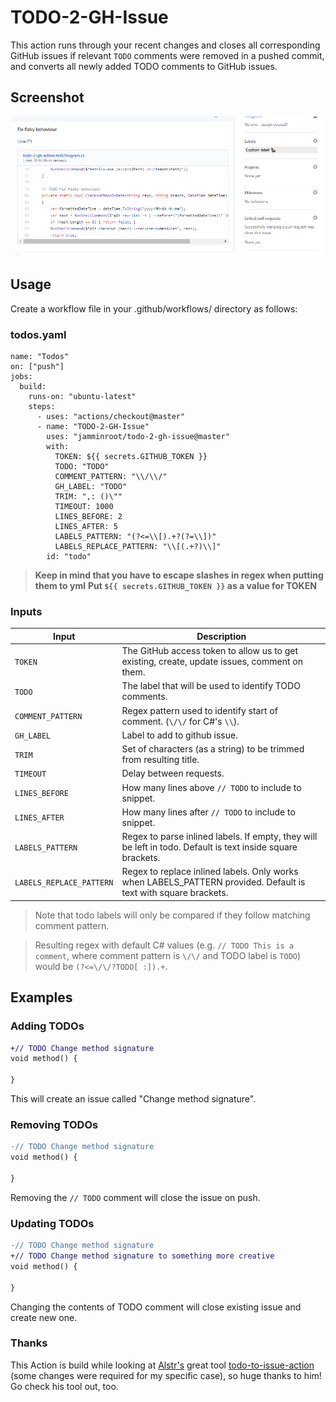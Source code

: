 # TODO-2-GH-Issue

This action runs through your recent changes and closes all corresponding GitHub issues if relevant `TODO` comments were removed in a pushed commit, and converts all newly added TODO comments to GitHub issues.

## Screenshot

![Todo-2-gh-issue result](images/issue.png "Example issue")

## Usage

Create a workflow file in your .github/workflows/ directory as follows:
 
### todos.yaml

    name: "Todos"
    on: ["push"]
    jobs:
      build:
        runs-on: "ubuntu-latest"
        steps:
          - uses: "actions/checkout@master"
          - name: "TODO-2-GH-Issue"
            uses: "jamminroot/todo-2-gh-issue@master"
            with:
              TOKEN: ${{ secrets.GITHUB_TOKEN }}
              TODO: "TODO"
              COMMENT_PATTERN: "\\/\\/"
              GH_LABEL: "TODO"
              TRIM: ",: ()\""
              TIMEOUT: 1000
              LINES_BEFORE: 2
              LINES_AFTER: 5
              LABELS_PATTERN: "(?<=\\[).+?(?=\\])"
              LABELS_REPLACE_PATTERN: "\\[(.+?)\\]"
            id: "todo"
            
> **Keep in mind that you have to escape slashes in regex when putting them to yml**
> **Put `${{ secrets.GITHUB_TOKEN }}` as a value for TOKEN**

### Inputs

| Input    | Description |
|----------|-------------|
| `TOKEN` | The GitHub access token to allow us to get existing, create, update issues, comment on them. |
| `TODO` | The label that will be used to identify TODO comments.|
| `COMMENT_PATTERN` | Regex pattern used to identify start of comment. (`\/\/` for C#'s `\\`). |
| `GH_LABEL` | Label to add to github issue. |
| `TRIM` | Set of characters (as a string) to be trimmed from resulting title. |
| `TIMEOUT` | Delay between requests. |
| `LINES_BEFORE` | How many lines above `// TODO` to include to snippet. |
| `LINES_AFTER` | How many lines after `// TODO` to include to snippet. |
| `LABELS_PATTERN` | Regex to parse inlined labels. If empty, they will be left in todo. Default is text inside square brackets. |
| `LABELS_REPLACE_PATTERN` | Regex to replace inlined labels. Only works when LABELS_PATTERN provided. Default is text with square brackets. |


> Note that todo labels will only be compared if they follow matching comment pattern. 

> Resulting regex with default C# values (e.g. `// TODO This is a comment`, where comment pattern is `\/\/` and TODO label is `TODO`) would be `(?<=\/\/?TODO[ :]).+`.

## Examples

### Adding TODOs

```diff
+// TODO Change method signature
void method() {

}
```

This will create an issue called "Change method signature".

### Removing TODOs

```diff
-// TODO Change method signature
void method() {

}
```

Removing the `// TODO` comment will close the issue on push.

### Updating TODOs

```diff
-// TODO Change method signature
+// TODO Change method signature to something more creative
void method() {

}
```

Changing the contents of TODO comment will close existing issue and create new one.


### Thanks

This Action is build while looking at [Alstr's](https://github.com/alstr) great tool [todo-to-issue-action](https://github.com/alstr/todo-to-issue-action) (some changes were required for my specific case), so huge thanks to him!
Go check his tool out, too.
